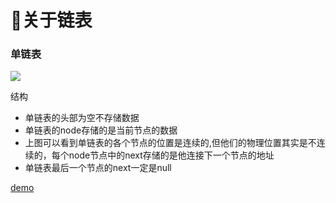 <h1>👏关于链表</h1>
<h3>单链表</h3>
<img src="https://user-images.githubusercontent.com/74183122/205238418-ee55cdb3-aa69-4716-bc8b-48946be75621.png"/>
<p>结构</p>
<ul>
  <li>单链表的头部为空不存储数据</li>
  <li>单链表的node存储的是当前节点的数据</li>
  <li>上图可以看到单链表的各个节点的位置是连续的,但他们的物理位置其实是不连续的，每个node节点中的next存储的是他连接下一个节点的地址</li>
  <li>单链表最后一个节点的next一定是null</li>
</ul>
<a href="https://github.com/guofulei/data-structure/blob/main/data-structures/src/com/lee/linked/LinkedDemo.java">demo</a>
